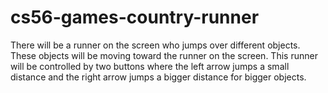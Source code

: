 cs56-games-country-runner
=========================

There will be a runner on the screen who jumps over different objects. These objects will be moving toward the runner on the screen. This runner will be controlled by two buttons where the left arrow jumps a small distance and the right arrow jumps a bigger distance for bigger objects.
